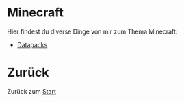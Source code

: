 # Minecraft

Hier findest du diverse Dinge von mir zum Thema Minecraft:

- [Datapacks](https://rafaelurben.github.io/minecraft/datapacks)



# Zurück

Zurück zum [Start](https://rafaelurben.github.io)
